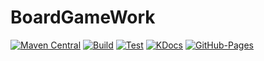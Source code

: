# BoardGameWork

[![Maven Central](https://img.shields.io/maven-central/v/tools.aqua/bgw-core.svg)](https://search.maven.org/artifact/tools.aqua/bgw-core)
[![Build](https://github.com/tudo-aqua/bgw-core/actions/workflows/build.yml/badge.svg)](https://github.com/tudo-aqua/bgw-core/actions/workflows/build.yml)
[![Test](https://github.com/tudo-aqua/bgw-core/actions/workflows/test.yml/badge.svg)](https://github.com/tudo-aqua/bgw-core/actions/workflows/test.yml)
[![KDocs](https://github.com/tudo-aqua/bgw/actions/workflows/kdocs.yml/badge.svg)](https://tudo-aqua.github.io/bgw/kotlin-docs/index.html)
[![GitHub-Pages](https://github.com/tudo-aqua/bgw-core/actions/workflows/github-pages.yml/badge.svg)](https://tudo-aqua.github.io/bgw/)

